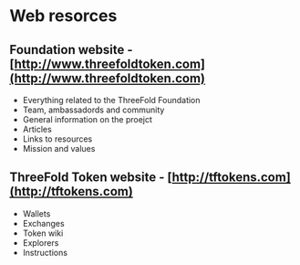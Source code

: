 # Web resorces

## Foundation website - [http://www.threefoldtoken.com](http://www.threefoldtoken.com)
- Everything related to the ThreeFold Foundation
- Team, ambassadords and community
- General information on the proejct
- Articles
- Links to resources
- Mission and values


## ThreeFold Token website - [http://tftokens.com](http://tftokens.com)
- Wallets
- Exchanges
- Token wiki
- Explorers
- Instructions

## 


